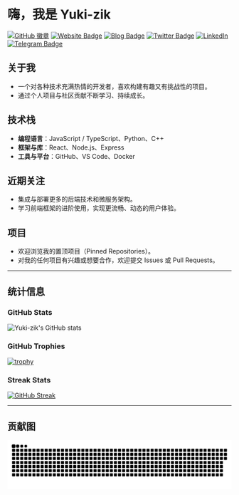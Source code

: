 # 嗨，我是 Yuki-zik

[![GitHub 徽章](https://img.shields.io/badge/-GitHub-181717?style=flat&logo=GitHub&logoColor=white)](https://github.com/Yuki-zik)
[![Website Badge](https://img.shields.io/badge/Website-我的主页重要?style=flat&logo=internet-explorer)](#)
[![Blog Badge](https://img.shields.io/badge/Blog-我的博客lightgrey?style=flat&logo=rss)](#)
[![Twitter Badge](https://img.shields.io/badge/Twitter-我的推特-blue?style=flat&logo=twitter)](#)
[![LinkedIn](https://img.shields.io/badge/LinkedIn-我的领英0A66C2?style=flat&logo=linkedin&logoColor=white)](#)
[![Telegram Badge](https://img.shields.io/badge/Telegram-联系我-26A5E4?style=flat&logo=telegram&logoColor=white)](https://t.me/A_Znkv)


## 关于我
- 一个对各种技术充满热情的开发者，喜欢构建有趣又有挑战性的项目。  
- 通过个人项目与社区贡献不断学习、持续成长。

## 技术栈
- **编程语言**：JavaScript / TypeScript、Python、C++  
- **框架与库**：React、Node.js、Express  
- **工具与平台**：GitHub、VS Code、Docker  

## 近期关注
- 集成与部署更多的后端技术和微服务架构。  
- 学习前端框架的进阶使用，实现更流畅、动态的用户体验。  

## 项目
- 欢迎浏览我的置顶项目（Pinned Repositories）。  
- 对我的任何项目有兴趣或想要合作，欢迎提交 Issues 或 Pull Requests。

---

## 统计信息

### GitHub Stats
![Yuki-zik's GitHub stats](https://github-readme-stats.vercel.app/api?username=Yuki-zik&show_icons=true&theme=tokyonight)

### GitHub Trophies
[![trophy](https://github-profile-trophy.vercel.app/?username=Yuki-zik&theme=onedark)](https://github.com/ryo-ma/github-profile-trophy)

### Streak Stats
[![GitHub Streak](https://streak-stats.demolab.com?user=Yuki-zik&theme=calm)](https://git.io/streak-stats)

---

## 贡献图

![snake svg](https://github.com/Yuki-zik/Yuki-zik/blob/output/github-contribution-grid-snake.svg)
